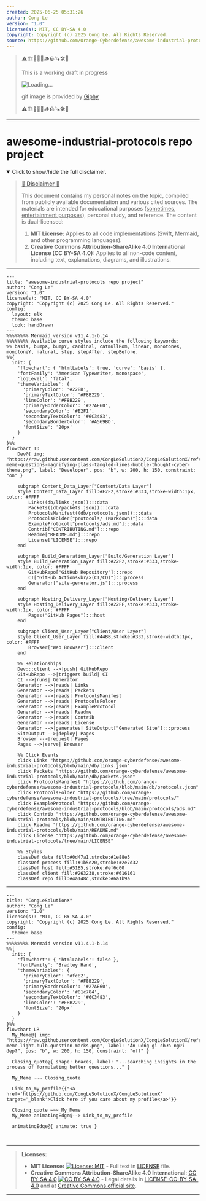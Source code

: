 ```yaml
---
created: 2025-06-25 05:31:26
author: Cong Le
version: "1.0"
license(s): MIT, CC BY-SA 4.0
copyright: Copyright (c) 2025 Cong Le. All Rights Reserved.
source: https://github.com/Orange-Cyberdefense/awesome-industrial-protocols
---
```



> ⚠️🏗️🚧🦺🧱🪵🪨🪚🛠️👷
> 
> This is a working draft in progress
> 
> ![Loading...](https://media1.giphy.com/media/v1.Y2lkPTc5MGI3NjExNmpoYzgyeHYzZ2Vlc2pneHpxbWZrYjBqcnplaW4xYzJkajVoamw4MCZlcD12MV9pbnRlcm5hbF9naWZfYnlfaWQmY3Q9Zw/10aADbYxnJlc9q/giphy.gif)
>
> gif image is provided by [Giphy](https://giphy.com)
> 
> ⚠️🏗️🚧🦺🧱🪵🪨🪚🛠️👷


----




# awesome-industrial-protocols repo project
<details open>
<summary>Click to show/hide the full disclaimer.</summary>
   
> <ins>📢 **Disclaimer** 🚨</ins>
>
> This document contains my personal notes on the topic,
> compiled from publicly available documentation and various cited sources.
> The materials are intended for educational purposes (<ins>sometimes, entertainment purposes</ins>), personal study, and reference.
> The content is dual-licensed:
> 1. **MIT License:** Applies to all code implementations (Swift, Mermaid, and other programming languages).
> 2. **Creative Commons Attribution-ShareAlike 4.0 International License (CC BY-SA 4.0):** Applies to all non-code content, including text, explanations, diagrams, and illustrations.

</details>


----

```mermaid
---
title: "awesome-industrial-protocols repo project"
author: "Cong Le"
version: "1.0"
license(s): "MIT, CC BY-SA 4.0"
copyright: "Copyright (c) 2025 Cong Le. All Rights Reserved."
config:
  layout: elk
  theme: base
  look: handDrawn
---
%%%%%%%% Mermaid version v11.4.1-b.14
%%%%%%%% Available curve styles include the following keywords:
%% basis, bumpX, bumpY, cardinal, catmullRom, linear, monotoneX, monotoneY, natural, step, stepAfter, stepBefore.
%%{
  init: {
    'flowchart': { 'htmlLabels': true, 'curve': 'basis' },
    'fontFamily': 'American Typewriter, monospace',
    'logLevel': 'fatal',
    'themeVariables': {
      'primaryColor': '#22BB',
      'primaryTextColor': '#F8B229',
      'lineColor': '#F8B229',
      'primaryBorderColor': '#27AE60',
      'secondaryColor': '#E2F1',
      'secondaryTextColor': '#6C3483',
      'secondaryBorderColor': '#A569BD',
      'fontSize': '20px'
    }
  }
}%%
flowchart TD
    Dev@{ img: "https://raw.githubusercontent.com/CongLeSolutionX/CongLeSolutionX/refs/heads/main/assets/images/My-meme-questions-magnifying-glass-tangled-lines-bubble-thought-cyber-theme.png", label: "Developer", pos: "b", w: 200, h: 150, constraint: "on" }
    
    subgraph Content_Data_Layer["Content/Data Layer"]
    style Content_Data_Layer fill:#F2F2,stroke:#333,stroke-width:1px, color: #FFFF
        Links((db/links.json)):::data
        Packets((db/packets.json)):::data
        ProtocolsManifest((db/protocols.json)):::data
        ProtocolsFolder["protocols/ (Markdown)"]:::data
        ExampleProtocol["protocols/ads.md"]:::data
        Contrib["CONTRIBUTING.md"]:::repo
        Readme["README.md"]:::repo
        License["LICENSE"]:::repo
    end

    subgraph Build_Generation_Layer["Build/Generation Layer"]
    style Build_Generation_Layer fill:#22F2,stroke:#333,stroke-width:1px, color: #FFFF
        GitHubRepo["GitHub Repository"]:::repo
        CI["GitHub Actions<br/>(CI/CD)"]:::process
        Generator["site-generator.js"]:::process
    end

    subgraph Hosting_Delivery_Layer["Hosting/Delivery Layer"]
    style Hosting_Delivery_Layer fill:#22FF,stroke:#333,stroke-width:1px, color: #FFFF
        Pages("GitHub Pages"):::host
    end

    subgraph Client_User_Layer["Client/User Layer"]
    style Client_User_Layer fill:#44BB,stroke:#333,stroke-width:1px, color: #FFFF
        Browser["Web Browser"]:::client
    end

    %% Relationships
    Dev:::client -->|push| GitHubRepo
    GitHubRepo -->|triggers build| CI
    CI -->|runs| Generator
    Generator -->|reads| Links
    Generator -->|reads| Packets
    Generator -->|reads| ProtocolsManifest
    Generator -->|reads| ProtocolsFolder
    Generator -->|reads| ExampleProtocol
    Generator -->|reads| Readme
    Generator -->|reads| Contrib
    Generator -->|reads| License
    Generator -->|generates| SiteOutput["Generated Site"]:::process
    SiteOutput -->|deploy| Pages
    Browser -->|request| Pages
    Pages -->|serve| Browser

    %% Click Events
    click Links "https://github.com/orange-cyberdefense/awesome-industrial-protocols/blob/main/db/links.json"
    click Packets "https://github.com/orange-cyberdefense/awesome-industrial-protocols/blob/main/db/packets.json"
    click ProtocolsManifest "https://github.com/orange-cyberdefense/awesome-industrial-protocols/blob/main/db/protocols.json"
    click ProtocolsFolder "https://github.com/orange-cyberdefense/awesome-industrial-protocols/tree/main/protocols/"
    click ExampleProtocol "https://github.com/orange-cyberdefense/awesome-industrial-protocols/blob/main/protocols/ads.md"
    click Contrib "https://github.com/orange-cyberdefense/awesome-industrial-protocols/blob/main/CONTRIBUTING.md"
    click Readme "https://github.com/orange-cyberdefense/awesome-industrial-protocols/blob/main/README.md"
    click License "https://github.com/orange-cyberdefense/awesome-industrial-protocols/tree/main/LICENSE"

    %% Styles
    classDef data fill:#0d47a1,stroke:#1e88e5
    classDef process fill:#1b5e20,stroke:#2e7d32
    classDef host fill:#51B5,stroke:#ef6c00
    classDef client fill:#263238,stroke:#616161
    classDef repo fill:#4a148c,stroke:#6a1b9a

```

-----


<!-- 
```mermaid
%% Current Mermaid version
info
```  -->


```mermaid
---
title: "CongLeSolutionX"
author: "Cong Le"
version: "1.0"
license(s): "MIT, CC BY-SA 4.0"
copyright: "Copyright (c) 2025 Cong Le. All Rights Reserved."
config:
  theme: base
---
%%%%%%%% Mermaid version v11.4.1-b.14
%%{
  init: {
    'flowchart': { 'htmlLabels': false },
    'fontFamily': 'Bradley Hand',
    'themeVariables': {
      'primaryColor': '#fc82',
      'primaryTextColor': '#F8B229',
      'primaryBorderColor': '#27AE60',
      'secondaryColor': '#81c784',
      'secondaryTextColor': '#6C3483',
      'lineColor': '#F8B229',
      'fontSize': '20px'
    }
  }
}%%
flowchart LR
  My_Meme@{ img: "https://raw.githubusercontent.com/CongLeSolutionX/CongLeSolutionX/refs/heads/main/assets/images/My-meme-light-bulb-question-marks.png", label: "Ăn uống gì chưa ngừi đẹp?", pos: "b", w: 200, h: 150, constraint: "off" }

  Closing_quote@{ shape: braces, label: "...searching insights in the process of formulating better questions..." }
    
  My_Meme ~~~ Closing_quote
    
  Link_to_my_profile{{"<a href='https://github.com/CongLeSolutionX/CongLeSolutionX' target='_blank'>Click here if you care about my profile</a>"}}

  Closing_quote ~~~ My_Meme
  My_Meme animatingEdge@--> Link_to_my_profile
  
  animatingEdge@{ animate: true }



```

---
>**Licenses:**
>
>- **MIT License:**  [![License: MIT](https://img.shields.io/badge/License-MIT-yellow.svg)](LICENSE) - Full text in [LICENSE](LICENSE) file.
>- **Creative Commons Attribution-ShareAlike 4.0 International**: [CC BY-SA 4.0](https://creativecommons.org/licenses/by-sa/4.0/) [![CC BY-SA 4.0](https://licensebuttons.net/l/by-sa/4.0/88x31.png)](https://creativecommons.org/licenses/by-sa/4.0/) - Legal details in [LICENSE-CC-BY-SA-4.0](THE_PAST/LICENSE-CC-BY-SA-4.0) and at [Creative Commons official site](https://creativecommons.org/licenses/by-sa/4.0/).
>
---
